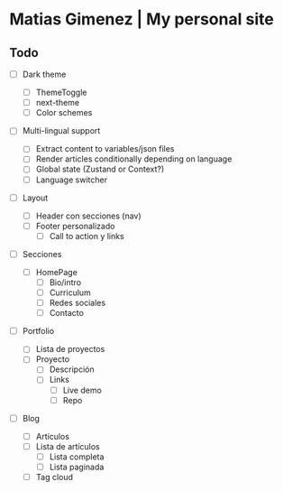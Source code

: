 # Matias Gimenez | My personal site

## Todo

- [ ] Dark theme

  - [ ] ThemeToggle
  - [ ] next-theme
  - [ ] Color schemes

- [ ] Multi-lingual support

  - [ ] Extract content to variables/json files
  - [ ] Render articles conditionally depending on language
  - [ ] Global state (Zustand or Context?)
  - [ ] Language switcher

- [ ] Layout

  - [ ] Header con secciones (nav)
  - [ ] Footer personalizado
    - [ ] Call to action y links

- [ ] Secciones

  - [ ] HomePage
    - [ ] Bio/intro
    - [ ] Curriculum
    - [ ] Redes sociales
    - [ ] Contacto

- [ ] Portfolio

  - [ ] Lista de proyectos
  - [ ] Proyecto
    - [ ] Descripción
    - [ ] Links
      - [ ] Live demo
      - [ ] Repo

- [ ] Blog
  - [ ] Artículos
  - [ ] Lista de artículos
    - [ ] Lista completa
    - [ ] Lista paginada
  - [ ] Tag cloud
